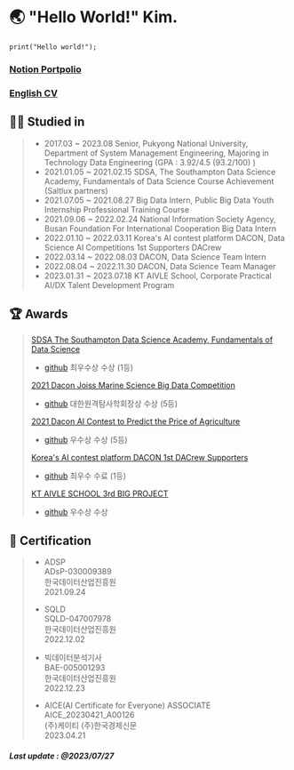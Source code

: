 # 🌏 "Hello World!" Kim. 


``` Python3
print("Hello world!");
```

### [Notion Portpolio](https://aquatic-avocado-034.notion.site/Hello-World-Kim-85cedbf2d0f54cc199316a535777e234)

### [English CV](https://github.com/worldpapa/engCV)


## 👨‍🎓 Studied in

> * 2017.03 ~ 2023.08 Senior, Pukyong National University, Department of System Management Engineering, Majoring in Technology Data Engineering (GPA : 3.92/4.5 (93.2/100) )
> * 2021.01.05 ~ 2021.02.15 SDSA, The Southampton Data Science Academy, Fundamentals of Data Science Course Achievement (Saltlux partners)
> * 2021.07.05 ~ 2021.08.27 Big Data Intern, Public Big Data Youth Internship Professional Training Course
> * 2021.09.06 ~ 2022.02.24 National Information Society Agency, Busan Foundation For International Cooperation Big Data Intern
> * 2022.01.10 ~ 2022.03.11 Korea's AI contest platform DACON, Data Science AI Competitions 1st Supporters DACrew
> * 2022.03.14 ~ 2022.08.03 DACON, Data Science Team Intern
> * 2022.08.04 ~ 2022.11.30 DACON, Data Science Team Manager
> * 2023.01.31 ~ 2023.07.18 KT AIVLE School, Corporate Practical AI/DX Talent Development Program
> 
## 🏆 Awards

> [SDSA The Southampton Data Science Academy, Fundamentals of Data Science](https://cms.pknu.ac.kr/pknusme/view.do?no=13640&idx=483693&view=view&pageIndex=1&sv=&sw=)
> * [github](https://github.com/worldpapa/gStep)
> 최우수상 수상 (1등)
>
> [2021 Dacon Joiss Marine Science Big Data Competition](https://dacon.io/competitions/official/235793/overview/description)
> * [github](https://github.com/worldpapa/joiss)
> 대한원격탐사학회장상 수상 (5등)
> 
> [2021 Dacon AI Contest to Predict the Price of Agriculture](https://dacon.io/competitions/official/235801/overview/description)
> * [github](https://github.com/worldpapa/Nongsan)
> 우수상 수상 (5등)
>
> [Korea's AI contest platform DACON 1st DACrew Supporters](https://dacon.io/more/notice/90)
> * [github](https://github.com/worldpapa/1stDACrew)
>  최우수 수료 (1등)
>
> [KT AIVLE SCHOOL 3rd BIG PROJECT](https://github.com/KT-AIVLE-3rd-AI-Team10/funibuni-main)
> * [github](https://github.com/KT-AIVLE-3rd-AI-Team10)
> 우수상 수상

## 🏹 Certification

> * ADSP   
> ADsP-030009389   
> 한국데이터산업진흥원      
> 2021.09.24   
> 
> * SQLD   
> SQLD-047007978   
> 한국데이터산업진흥원    
> 2022.12.02   
> 
> * 빅데이터분석기사   
> BAE-005001293    
> 한국데이터산업진흥원       
> 2022.12.23   
>          
> * AICE(AI Certificate for Everyone) ASSOCIATE   
> AICE_20230421_A00126   
> (주)케이티 (주)한국경제신문   
> 2023.04.21   

##### Last update : @2023/07/27

<!-- > [2021 AIfactory EWP Power Generation Big Data Competition](http://aifactory.space/competition/detail/1906)
> * [github](https://github.com/worldpapa/ewp_windpower)
> 장려상 수상 -->
